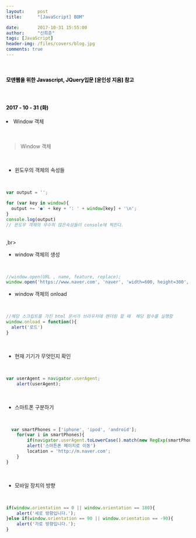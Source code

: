 ```yaml
---
layout:     post
title:      "[JavaScript] BOM"

date:       2017-10-31 15:55:00
author:     "신희준"
tags: [JavaScript]
header-img: /files/covers/blog.jpg
comments: true
---
```


<head>
 <meta property="og:type" content="website">
 <meta property="og:title" content="JavaScript BOM (Browser Object Model)">
 <meta property="og:description" content="JavaScript BOM (Browser Object Model)">
 <meta property="og:url" content="http://shj7242.github.io/2017/10/31/JavaScript9/">

 <meta name="twitter:card" content="summary">
  <meta name="twitter:title" content="JavaScript BOM (Browser Object Model)">
  <meta name="twitter:description" content="JavaScript BOM (Browser Object Model)">
  <meta name="FACEBOOK:domain" content="http://shj7242.github.io/2017/10/31/JavaScript9/">
  <meta name="facebook:card" content="summary">
   <meta name="facebook:title" content="JavaScript BOM (Browser Object Model)">
   <meta name="facebook:description" content="JavaScript BOM (Browser Object Model)">
   <meta name="facebook:domain" content="http://shj7242.github.io/2017/10/31/JavaScript9/">


 </head>

<br>
<H4 style ="font-weight:bold; color:black;"> 모덴웹을 위한 Javascript, JQuery입문 [윤인성 지음] 참고</H4>
<br>
<H4 style ="font-weight:bold; color : black">2017 - 10 - 31 (화)</H4>
<li>Window 객체</li>
<br>
<br>


> Window 객체

<br>

* 윈도우의 객체의 속성들

<br>

~~~javascript
var output = '';

for (var key in window){
  output += '●' + key + ': ' + window[key] + '\n';
}
console.log(output)
// 윈도우 객체의 무수히 많은속성들이 console에 찍힌다.
~~~

<br>,br>

* window 객체의 생성

<br>

~~~javascript
//window.open(URL , name, feature, replace);
window.open('https://www.naver.com', 'naver', 'width=600, height=300', true)
~~~

* window 객체의 onload

<br>

~~~javascript
//해당 스크립트를 가진 html 문서가 브라우저에 랜더링 할 때  해당 함수를 실행함
window.onload = function(){
  alert('로드')
}
~~~

<br>

* 현재 기기가 무엇인지 확인

<br>

~~~javascript
var userAgent = navigator.userAgent;
    alert(userAgent);

~~~

<br>


* 스마트폰 구분하기

<br>

~~~javascript
  var smartPhones = ['iphone', 'ipod', 'android'];
    for(var i in smartPhones){
        if(navigator.userAgent.toLowerCase().match(new RegExp(smartPhones[i]))){
        alert('스마튼폰 페이지로 이동')
        location = 'http://m.naver.com';
    }
}
~~~

<br>

* 모바일 장치의 방향

<br>

~~~javascript
if(window.orientation == 0 || window.orientation == 180){
    alert('세로 방향입니다.');
}else if(window.orientation == 90 || window.orientation == -90){
    alert('가로 방향입니다.');
}
~~~
